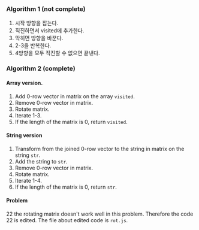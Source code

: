 # 

### Algorithm 1 (not complete)
1. 시작 방향을 잡는다.
2. 직진하면서 visited에 추가한다.
3. 막히면 방향을 바꾼다.
4. 2-3을 반복한다.
5. 4방향을 모두 직진할 수 없으면 끝낸다.


### Algorithm 2 (complete)
#### Array version.
1. Add 0-row vector in matrix on the array `visited`.
2. Remove 0-row vector in matrix.
3. Rotate matrix.
4. Iterate 1-3.
5. If the length of the matrix is 0, return `visited`. 

#### String version
1. Transform from the joined 0-row vector to the string in matrix on the string `str`.
2. Add the string to `str`.
3. Remove 0-row vector in matrix.
4. Rotate matrix.
5. Iterate 1-4.
6. If the length of the matrix is 0, return `str`.

#### Problem
22 the rotating matrix doesn't work well in this problem.
Therefore the code 22 is edited.
The file about edited code is `rot.js`. 